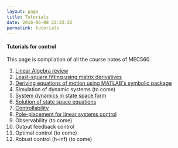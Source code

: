 ```yaml
---
layout: page
title: Tutorials
date: 2016-06-08 22:22:22
permalink: tutorials
---
```


#### Tutorials for control

This page is compilation of all the course notes of MEC560. 

1.  [Linear Algebra review](https://mec560sbu.github.io/2016/08/29/LinAlg_Review_Mbook/)
2. [Least-square fitting using matrix derivatives](https://mec560sbu.github.io/2016/08/29/Least_SQ_Fitting/)
3. [Deriving equations of motion using MATLAB's symbolic package](https://mec560sbu.github.io/2016/08/30/2R_EOM_dynamics_example/)
4. Simulation of dynamic systems (to come)
5. [System dynamics in state space form](https://mec560sbu.github.io/2016/09/11/Systems_Dynamics/)
6. [Solution of state space equations](https://mec560sbu.github.io/2016/09/11/Solution_Systems_State_Space/)
7. [Controllability](https://mec560sbu.github.io/2016/09/19/Controllability/)
8. [Pole-placement for linear systems control](https://mec560sbu.github.io/2016/09/19/Control_synthesis/)
9. Observability (to come)
10. Output feedback control
11. Optimal control (to come)
12. Robust control (h-inf) (to come)